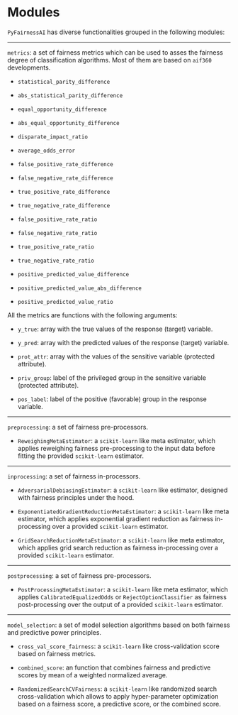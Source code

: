 # Modules

`PyFairnessAI` has diverse functionalities grouped in the following modules:

---

`metrics`: a set of fairness metrics which can be used to asses the fairness degree of classification algorithms. Most of them are based on `aif360` developments.

   - `statistical_parity_difference`
   - `abs_statistical_parity_difference`
   - `equal_opportunity_difference`
   - `abs_equal_opportunity_difference`
   - `disparate_impact_ratio`
   - `average_odds_error`
   - `false_positive_rate_difference`
   - `false_negative_rate_difference`
   - `true_positive_rate_difference`
   - `true_negative_rate_difference`
   - `false_positive_rate_ratio`
   - `false_negative_rate_ratio`
   - `true_positive_rate_ratio`
   - `true_negative_rate_ratio`
   - `positive_predicted_value_difference`
   - `positive_predicted_value_abs_difference`

   - `positive_predicted_value_ratio`


  All the metrics are functions with the following arguments: 

   - `y_true`: array with the true values of the response (target) variable.

  - `y_pred`: array with the predicted values of the response (target) variable.

  - `prot_attr`: array with the values of the sensitive variable (protected attribute).

  - `priv_group`: label of the privileged group in the sensitive variable (protected attribute).

  - `pos_label`: label of the positive (favorable) group in the response variable.

---

`preprocessing`: a set of fairness pre-processors.

  - `ReweighingMetaEstimator`: a `scikit-learn` like meta estimator, which applies reweighing fairness pre-processing to the input data before fitting the provided `scikit-learn` estimator.

---

`inprocessing`: a set of fairness in-processors.

  - `AdversarialDebiasingEstimator`: a `scikit-learn` like estimator, designed with fairness principles under the hood.

  - `ExponentiatedGradientReductionMetaEstimator`: a `scikit-learn` like meta estimator, which applies exponential gradient reduction as fairness in-processing over a provided `scikit-learn` estimator.

  - `GridSearchReductionMetaEstimator`: a  `scikit-learn` like meta estimator, which applies grid search reduction as fairness in-processing over a provided `scikit-learn` estimator.

---

`postprocessing`: a set of fairness pre-processors.

   - `PostProcessingMetaEstimator`: a  `scikit-learn` like meta estimator, which applies `CalibratedEqualizedOdds` or `RejectOptionClassifier` as fairness post-processing over the output of a provided `scikit-learn` estimator.

---

`model_selection`: a set of model selection algorithms based on both fairness and predictive power principles.

   - `cross_val_score_fairness`: a `scikit-learn` like cross-validation score based on fairness metrics.

   - `combined_score`: an function that combines fairness and predictive scores by mean of a weighted normalized average.

   - `RandomizedSearchCVFairness`: a `scikit-learn` like randomized search cross-validation which allows to apply hyper-parameter optimization based on a fairness score, a predictive score, or the combined score. 